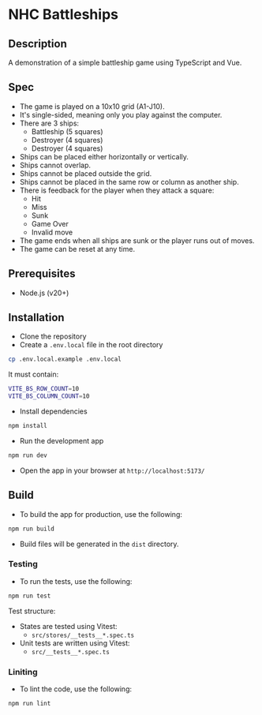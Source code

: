# NHC Battleships

## Description
A demonstration of a simple battleship game using TypeScript and Vue.

## Spec
- The game is played on a 10x10 grid (A1-J10).
- It's single-sided, meaning only you play against the computer.
- There are 3 ships:
  - Battleship (5 squares)
  - Destroyer (4 squares)
  - Destroyer (4 squares)
- Ships can be placed either horizontally or vertically.
- Ships cannot overlap.
- Ships cannot be placed outside the grid.
- Ships cannot be placed in the same row or column as another ship.
- There is feedback for the player when they attack a square:
  - Hit
  - Miss
  - Sunk
  - Game Over
  - Invalid move
- The game ends when all ships are sunk or the player runs out of moves.
- The game can be reset at any time.

## Prerequisites
- Node.js (v20+)
## Installation
- Clone the repository
- Create a `.env.local` file in the root directory
```bash
cp .env.local.example .env.local
```
It must contain:
```bash
VITE_BS_ROW_COUNT=10
VITE_BS_COLUMN_COUNT=10
```
- Install dependencies
```bash
npm install
```
- Run the development app
```bash
npm run dev
```
- Open the app in your browser at `http://localhost:5173/`

## Build
- To build the app for production, use the following:
```bash
npm run build
```
- Build files will be generated in the `dist` directory.

### Testing
- To run the tests, use the following:
```bash
npm run test
```

Test structure:
- States are tested using Vitest:
  - `src/stores/__tests__*.spec.ts`
- Unit tests are written using Vitest:
  - `src/__tests__*.spec.ts`

### Liniting
- To lint the code, use the following:
```bash
npm run lint
```
